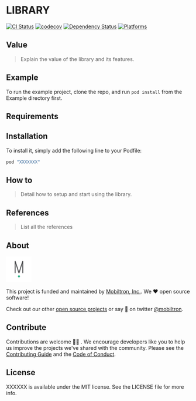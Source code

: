 LIBRARY
==========

[![CI Status](http://img.shields.io/travis/carambalabs/XXXX.svg?style=flat)](https://travis-ci.org/carambalabs/XXXX)
[![codecov](https://codecov.io/gh/carambalabs/XXXXX/branch/master/graph/badge.svg)](https://codecov.io/gh/carambalabs/XXXXX)
[![Dependency Status](https://gemnasium.com/badges/github.com/carambalabs/XXXX.svg)](https://gemnasium.com/github.com/carambalabs/XXXXXX)
[![Platforms](https://img.shields.io/badge/Platforms-iOS/macOS/watchOS/tvOS-4BC51D.svg?style=flat)]()

## Value
> Explain the value of the library and its features.

## Example

To run the example project, clone the repo, and run `pod install` from the Example directory first.

## Requirements

## Installation

To install it, simply add the following line to your Podfile:

```ruby
pod "XXXXXXX"
```

## How to
> Detail how to setup and start using the library.

## References
> List all the references

## About

<img src="https://github.com/mobiltroninc/Foundation/blob/master/ASSETS/mobiltron_square.png?raw=true" width="70" />

This project is funded and maintained by [Mobiltron, Inc.](http://mobiltron.com). We ❤️ open source software!

Check out our other [open source projects](https://github.com/mobiltroninc/) or say :wave: on twitter [@mobiltron](https://twitter.com/mobiltron).

## Contribute

Contributions are welcome 🙏🏻 . We encourage developers like you to help us improve the projects we've shared with the community. Please see the [Contributing Guide](https://github.com/mobiltroninc/Foundation/blob/master/CONTRIBUTING.md) and the [Code of Conduct](https://github.com/mobiltroninc/Foundation/blob/master/CONDUCT.md).

## License

XXXXXX is available under the MIT license. See the LICENSE file for more info.
